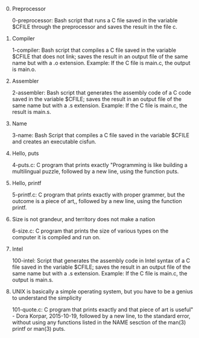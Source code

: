

0. Preprocessor

    0-preprocessor: Bash script that runs a C file saved in the variable $CFILE through the preprocessor and saves the result in the file c.

1. Compiler

    1-compiler: Bash script that compiles a C file saved in the variable $CFILE that does not link; saves the result in an output file of the same name but with a .o extension.
        Example: If the C file is main.c, the output is main.o.

2. Assembler

    2-assembler: Bash script that generates the assembly code of a C code saved in the variable $CFILE; saves the result in an output file of the same name but with a .s extension.
        Example: If the C file is main.c, the result is main.s.

3. Name

    3-name: Bash Script that compiles a C file saved in the variable $CFILE and creates an executable cisfun.

4. Hello, puts

    4-puts.c: C program that prints exactly "Programming is like building a multilingual puzzle, followed by a new line, using the function puts.

5. Hello, printf

    5-printf.c: C program that prints exactly with proper grammer, but the outcome is a piece of art,, followed by a new line, using the function printf.

6. Size is not grandeur, and territory does not make a nation

    6-size.c: C program that prints the size of various types on the computer it is compiled and run on.

7. Intel

    100-intel: Script that generates the assembly code in Intel syntax of a C file saved in the variable $CFILE; saves the result in an output file of the same name but with a .s extension.
        Example: If the C file is main.c, the output is main.s.

8. UNIX is basically a simple operating system, but you have to be a genius to understand the simplicity

    101-quote.c: C program that prints exactly and that piece of art is useful" - Dora Korpar, 2015-10-19, followed by a new line, to the standard error, without using any functions listed in the NAME sesction of the man(3) printf or man(3) puts.
